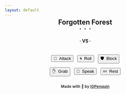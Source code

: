 ```yaml
---
layout: default
---
```

<meta http-equiv="Permissions-Policy" content="interest-cohort=()">
<meta name="twitter:card" content="summary" />
<meta name="twitter:site" content="{{ page.title }}" />
<meta name="twitter:title" content="{{ page.title }}" />
<meta name="twitter:image" content="{{ page.title_image }}" />

<script src="https://ajax.googleapis.com/ajax/libs/jquery/3.5.1/jquery.min.js"></script>
<link rel="stylesheet" href="https://cdnjs.cloudflare.com/ajax/libs/animate.css/4.1.1/animate.min.css"/>
<script src="js/game_loop.js"></script>

<div class= "curtain" id="id_fullscreen_curtain"></div>
<div class= "fullScreenText" id="id_fullscreen_text"></div>

<center class="animate__animated animate__fadeIn animate__fast">
<h2 id = "id_area" style="margin-top:-12px; margin-bottom:8px;">Forgotten Forest</h2>
<h2 id = "id_subtitle" style="margin:-12px; font-size:20px;">∙&nbsp;&nbsp;∙&nbsp;&nbsp;∙</h2>
<p style="margin:14px;"></p>

<div class= "enemyOverlay" id="id_enemy_overlay"></div>
<div class="card" id="id_card">
<div id = "id_enemy_info">
<h1 id = "id_emoji" style="margin-top:4px; margin-bottom:8px;"/>
<h2 id = "id_name"/>
<h3 id = "id_stats" style="line-height:24px; margin-bottom:8px;"/>
</div>
<h4 id = "id_desc" style="padding-right:24px; padding-left:24px; margin-bottom:12px; line-height:165%"/>
<h5 id = "id_team"/>
</div>

<p style="margin:9px;"></p>
<h3 style="margin:-0px; font-size:14px">· VS ·</h3>
<p style="margin:6px;"></p>

<div class= "playerOverlay" id="id_player_overlay"></div>
<div class="toolbar" style="padding-bottom:10px;">
<div id = "id_player_info">
<h3 id = "id_player_name" style="font-weight:bold; margin-bottom:8px; margin-top:4px; cursor:pointer;"/>
<h3 id = "id_player_status" style="margin-bottom:0px; display:inline;"/>
</div>
<h4 id = "id_log" style="margin-top:6px; margin-bottom:0px; padding-left:8px; padding-right:6px; margin-bottom:4px; text-align:left;"/>
<h4 id = "id_player_party_loot" style="margin-bottom:0px; display:inline;"/>
</div>

<p style="margin:16px;"></p>
<button type = "button" id = "button_attack">🎯&nbsp;&nbsp;Attack</button>&nbsp;&nbsp;
<button type = "button" id = "button_roll">🌀&nbsp;&nbsp;Roll</button>&nbsp;&nbsp;
<button type = "button" id = "button_block">🛡&nbsp;&nbsp;Block</button>
<p style="margin:12px;"></p>
<button type = "button" id = "button_grab">✋&nbsp;&nbsp;Grab</button>&nbsp;&nbsp;
<button type = "button" id = "button_speak">💬&nbsp;&nbsp;Speak</button>&nbsp;&nbsp;
<button type = "button" id = "button_sleep">💤&nbsp;&nbsp;Rest</button>

<p style="margin:24px"></p>
<h4 style="font-size:12px; opacity:0.85;">Made with 💚 by <a href="https://github.com/IGPenguin/webcrawler/">IGPenguin</a></h4><h4 id="id_version" style="font-size:10px; margin-top:-12px; opacity:0.6;"/>
</center>
